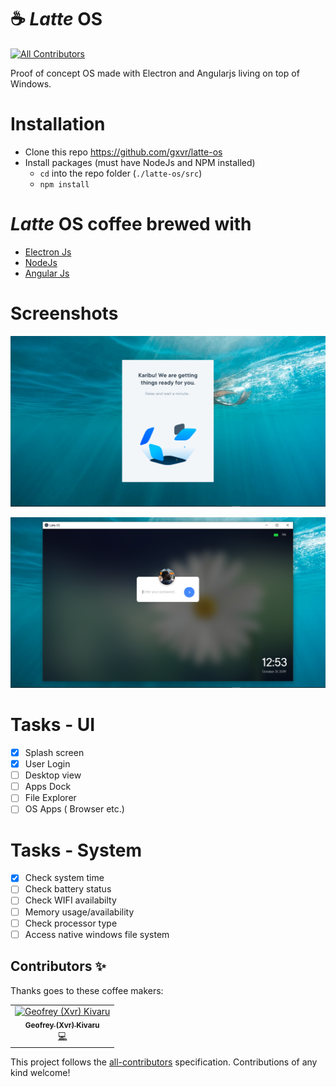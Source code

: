 # ☕ *Latte* OS
[![All Contributors](https://img.shields.io/badge/all_contributors-1-orange.svg?style=flat-square)](#contributors)

Proof of concept OS made with Electron and Angularjs living on top of Windows. 
 
# Installation
- Clone this repo https://github.com/gxvr/latte-os
- Install packages (must have NodeJs and NPM installed)
    * `cd` into the repo folder (`./latte-os/src`)
    * `npm install` 
    
# *Latte* OS coffee brewed with
* [Electron Js](https://electronjs.org/) 
* [NodeJs](https://nodejs.org/en/) 
* [Angular Js](https://angularjs.org/) 

# Screenshots
![alt text](https://raw.githubusercontent.com/gxvr/latte-os/master/Latte-Splash.PNG)

![alt text](https://raw.githubusercontent.com/gxvr/latte-os/master/Latte-OS.PNG)


# Tasks - UI
- [x] Splash screen
- [x] User Login
- [ ] Desktop view
- [ ] Apps Dock
- [ ] File Explorer
- [ ] OS Apps ( Browser etc.)

# Tasks - System
- [x] Check system time
- [ ] Check battery status
- [ ] Check WIFI availabilty
- [ ] Memory usage/availability
- [ ] Check processor type
- [ ] Access native windows file system

## Contributors ✨

Thanks goes to these coffee makers:

<!-- ALL-CONTRIBUTORS-LIST:START - Do not remove or modify this section -->
<!-- prettier-ignore -->
<table>
  <tr>
    <td align="center"><a href="https://gxvr.netlify.com"><img src="https://avatars1.githubusercontent.com/u/7034586?v=4" width="100px;" alt="Geofrey (Xvr) Kivaru"/><br /><sub><b>Geofrey (Xvr) Kivaru</b></sub></a><br /><a href="https://github.com/gxvr/latte-os/commits?author=gxvr" title="Code">💻</a></td>
  </tr>
</table>

<!-- ALL-CONTRIBUTORS-LIST:END -->

This project follows the [all-contributors](https://github.com/all-contributors/all-contributors) specification. Contributions of any kind welcome!

